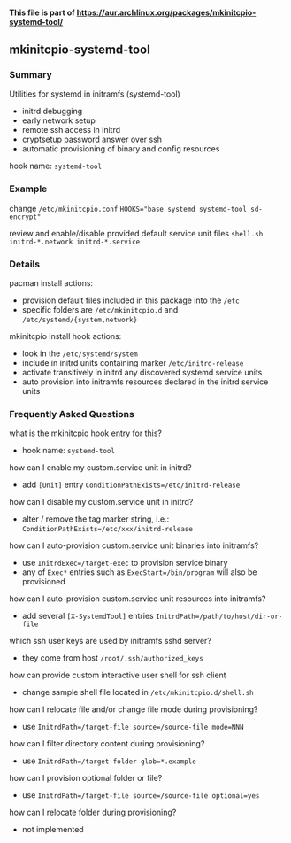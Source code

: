 #### This file is part of https://aur.archlinux.org/packages/mkinitcpio-systemd-tool/

## mkinitcpio-systemd-tool

### Summary 

Utilities for systemd in initramfs (systemd-tool)
* initrd debugging
* early network setup
* remote ssh access in initrd
* cryptsetup password answer over ssh
* automatic provisioning of binary and config resources

hook name: `systemd-tool`

### Example

change `/etc/mkinitcpio.conf`
`
HOOKS="base systemd systemd-tool sd-encrypt"
`

review and enable/disable provided default service unit files
`
shell.sh
initrd-*.network
initrd-*.service
`

### Details

pacman install actions:
* provision default files included in this package into the `/etc`
* specific folders are `/etc/mkinitcpio.d` and  `/etc/systemd/{system,network}`

mkinitcpio install hook actions:
* look in the `/etc/systemd/system`
* include in initrd units containing marker `/etc/initrd-release`
* activate transitively in initrd any discovered systemd service units
* auto provision into initramfs resources declared in the initrd service units  

### Frequently Asked Questions

what is the mkinitcpio hook entry for this?
* hook name: `systemd-tool`

how can I enable my custom.service unit in initrd?
* add `[Unit]` entry `ConditionPathExists=/etc/initrd-release`

how can I disable my custom.service unit in initrd?
* alter / remove the tag marker string, i.e.: `ConditionPathExists=/etc/xxx/initrd-release`

how can I auto-provision custom.service unit binaries into initramfs?
* use `InitrdExec=/target-exec` to provision service binary
* any of `Exec*` entries such as `ExecStart=/bin/program` will also be provisioned

how can I auto-provision custom.service unit resources into initramfs?
* add several `[X-SystemdTool]` entries `InitrdPath=/path/to/host/dir-or-file`

which ssh user keys are used by initramfs sshd server?  
* they come from host `/root/.ssh/authorized_keys`

how can provide custom interactive user shell for ssh client
* change sample shell file located in `/etc/mkinitcpio.d/shell.sh`  

how can I relocate file and/or change file mode during provisioning?
* use `InitrdPath=/target-file source=/source-file mode=NNN` 

how can I filter directory content during provisioning?
* use `InitrdPath=/target-folder glob=*.example` 

how can I provision optional folder or file?
* use `InitrdPath=/target-file source=/source-file optional=yes`

how can I relocate folder during provisioning?
* not implemented

